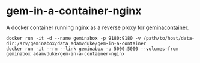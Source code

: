 # gem-in-a-container-nginx

A docker container running [nginx](http://nginx.org/) as a reverse proxy for [geminacontainer](../geminabox).

```
docker run -it -d --name geminabox -p 9180:9180 -v /path/to/host/data-dir:/srv/geminabox/data adamvduke/gem-in-a-container
docker run -it --rm --link geminabox -p 5000:5000 --volumes-from geminabox adamvduke/gem-in-a-container-nginx
```
